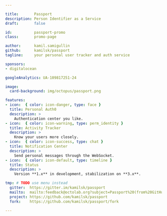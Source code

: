 ```yaml
---

title:       Passport
description: Person Identifier as a Service
draft:       false

id:          passport-promo
class:       promo-page

author:      kamil.samigullin
github:      kamilsk/passport
tagline:     your personal user tracker and auth service

sponsors:
- digitalocean

googleAnalytics: UA-109817251-24

image:
  card-background: img/octopus/passport.png

features:
- icon:  { color: icon-danger, type: face }
  title: Personal Auth0
  description: >
    Authentication center you like.
- icon:  { color: icon-warning, type: perm_identity }
  title: Activity Tracker
  description: >
    Know your users more closely.
- icon:  { color: icon-success, type: chat }
  title: Notification Center
  description: >
    Send personal messages through the WebSocket.
- icon:  { color: icon-default, type: timeline }
  title: Status
  description: >
    Version **1.x** in development, stabilization on **3.x**.

tmp: # TODO use menu instead
  gitter:  https://gitter.im/kamilsk/passport
  mailto:  mailto:feedback@octolab.org?subject=Passport%20(from%20GitHub%20page)
  project: https://github.com/kamilsk/passport
  fork:    https://github.com/kamilsk/passport/fork

---
```

